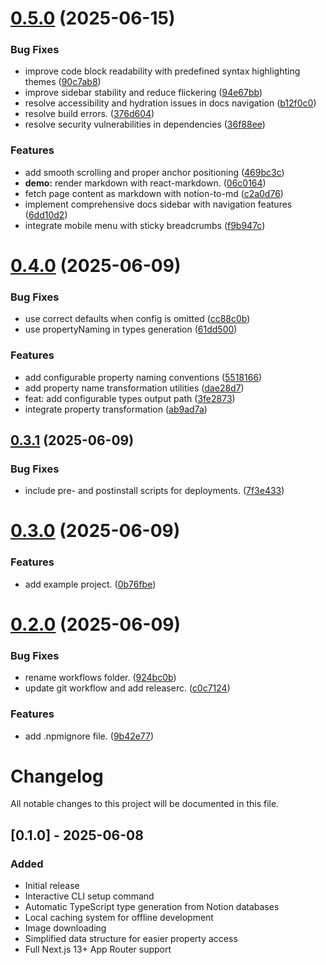 # [0.5.0](https://github.com/m6511/notion-nextjs/compare/v0.4.0...v0.5.0) (2025-06-15)


### Bug Fixes

* improve code block readability with predefined syntax highlighting themes ([90c7ab8](https://github.com/m6511/notion-nextjs/commit/90c7ab81712d3ae7235d7465e2405ec9eb4d8b68))
* improve sidebar stability and reduce flickering ([94e67bb](https://github.com/m6511/notion-nextjs/commit/94e67bbbded9082fc96aaf4c5aafbb9ee04eb1a2))
* resolve accessibility and hydration issues in docs navigation ([b12f0c0](https://github.com/m6511/notion-nextjs/commit/b12f0c04293333f200d1521d09f4027a52e00db8))
* resolve build errors. ([376d604](https://github.com/m6511/notion-nextjs/commit/376d604134398e596bfa97c118de4b36a1ae3ffe))
* resolve security vulnerabilities in dependencies ([36f88ee](https://github.com/m6511/notion-nextjs/commit/36f88ee2ba27088b18a0cc574b35d75ec8c121d8))


### Features

* add smooth scrolling and proper anchor positioning ([469bc3c](https://github.com/m6511/notion-nextjs/commit/469bc3cbb6acd375210ff9268dd4a4ea3672d39f))
* **demo:** render markdown with react-markdown. ([06c0164](https://github.com/m6511/notion-nextjs/commit/06c0164c5e9b69e4383df122c8696e1547f42426))
* fetch page content as markdown with notion-to-md ([c2a0d76](https://github.com/m6511/notion-nextjs/commit/c2a0d768a842ee5583517c59546e4a440041eb6f))
* implement comprehensive docs sidebar with navigation features ([6dd10d2](https://github.com/m6511/notion-nextjs/commit/6dd10d2268a43813b469eb9f1d8a6d958eba5ff7))
* integrate mobile menu with sticky breadcrumbs ([f9b947c](https://github.com/m6511/notion-nextjs/commit/f9b947ca7146e79569bfb20f08fc60adf4a07362))

# [0.4.0](https://github.com/m6511/notion-nextjs/compare/v0.3.1...v0.4.0) (2025-06-09)


### Bug Fixes

* use correct defaults when config is omitted ([cc88c0b](https://github.com/m6511/notion-nextjs/commit/cc88c0bd209543ca990a6a10763e4b533cfc8502))
* use propertyNaming in types generation ([61dd500](https://github.com/m6511/notion-nextjs/commit/61dd5005700b71338ba387360f7dbe9c5373a320))


### Features

* add configurable property naming conventions ([5518166](https://github.com/m6511/notion-nextjs/commit/5518166ae8f2d533ee28d55d6991256951af1acd))
* add property name transformation utilities ([dae28d7](https://github.com/m6511/notion-nextjs/commit/dae28d74a637ef491efc9fd7bd95101386a1a309))
* feat: add configurable types output path ([3fe2873](https://github.com/m6511/notion-nextjs/commit/3fe2873b33511b08aa467a1445824898737ab683))
* integrate property transformation ([ab9ad7a](https://github.com/m6511/notion-nextjs/commit/ab9ad7a3a11bc74322d45cac910ba8a944b88e3e))

## [0.3.1](https://github.com/m6511/notion-nextjs/compare/v0.3.0...v0.3.1) (2025-06-09)


### Bug Fixes

* include pre- and postinstall scripts for deployments. ([7f3e433](https://github.com/m6511/notion-nextjs/commit/7f3e4337debb7959129795b6387ea04cf019dce7))

# [0.3.0](https://github.com/m6511/notion-nextjs/compare/v0.2.0...v0.3.0) (2025-06-09)


### Features

* add example project. ([0b76fbe](https://github.com/m6511/notion-nextjs/commit/0b76fbe6f33bca116eb10118fb124eec1ec77e9c))

# [0.2.0](https://github.com/m6511/notion-nextjs/compare/v0.1.0...v0.2.0) (2025-06-09)


### Bug Fixes

* rename workflows folder. ([924bc0b](https://github.com/m6511/notion-nextjs/commit/924bc0bccf9616e299b80d6444161d18ba9cb057))
* update git workflow and add releaserc. ([c0c7124](https://github.com/m6511/notion-nextjs/commit/c0c7124e63bd6bb1b350bc453a604994ac738bf9))


### Features

* add .npmignore file. ([9b42e77](https://github.com/m6511/notion-nextjs/commit/9b42e77b9b00afc1765ec7471311e5cbb8b3c08c))

# Changelog

All notable changes to this project will be documented in this file.

## [0.1.0] - 2025-06-08

### Added

- Initial release
- Interactive CLI setup command
- Automatic TypeScript type generation from Notion databases
- Local caching system for offline development
- Image downloading
- Simplified data structure for easier property access
- Full Next.js 13+ App Router support
